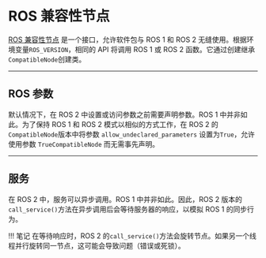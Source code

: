 # ROS 兼容性节点

[ROS 兼容性节点](https://github.com/carla-simulator/ros-bridge/tree/master/ros_compatibility) 是一个接口，允许软件包与 ROS 1 和 ROS 2 无缝使用。根据环境变量`ROS_VERSION`，相同的 API 将调用 ROS 1 或 ROS 2 函数。它通过创建继承`CompatibleNode`创建类。

---

## ROS 参数

默认情况下，在 ROS 2 中设置或访问参数之前需要声明参数。ROS 1 中并非如此。为了保持 ROS 1 和 ROS 2 模式以相似的方式工作，在 ROS 2 的`CompatibleNode`版本中将参数 `allow_undeclared_parameters` 设置为`True`，允许使用参数 `TrueCompatibleNode` 而无需事先声明。

---

## 服务

在 ROS 2 中，服务可以异步调用。ROS 1 中并非如此。因此，ROS 2 版本的`call_service()`方法在异步调用后会等待服务器的响应，以模拟 ROS 1 的同步行为。

!!! 笔记
    在等待响应时，ROS 2 的`call_service()`方法会旋转节点。如果另一个线程并行旋转同一节点，这可能会导致问题（错误或死锁）。
